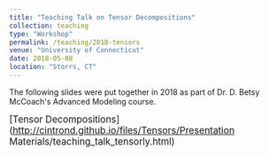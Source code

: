 ```yaml
---
title: "Teaching Talk on Tensor Decompositions"
collection: teaching
type: "Workshop"
permalink: /teaching/2018-tensors
venue: "University of Connecticut"
date: 2018-05-08
location: "Storrs, CT"
---
```


The following slides were put together in 2018 as part of Dr. D. Betsy McCoach's Advanced Modeling course.

<span style="font-size:larger;"> [Tensor Decompositions](http://cintrond.github.io/files/Tensors/Presentation Materials/teaching_talk_tensorly.html)</span>
